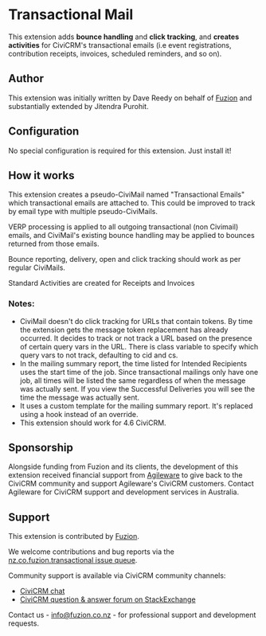 # Transactional Mail

This extension adds **bounce handling** and **click tracking**, and **creates activities** for CiviCRM's transactional emails (i.e event registrations, contribution receipts, invoices, scheduled reminders, and so on).

## Author

This extension was initially written by Dave Reedy on behalf of [Fuzion](https://www.fuzion.co.nz) and substantially extended by Jitendra Purohit.

## Configuration

No special configuration is required for this extension. Just install it!

## How it works

This extension creates a pseudo-CiviMail named "Transactional Emails" which transactional emails are attached to. This could be improved to track by email type with multiple pseudo-CiviMails.

VERP processing is applied to all outgoing transactional (non Civimail) emails, and CiviMail's existing bounce handling may be applied to bounces returned from those emails.

Bounce reporting, delivery, open and click tracking should work as per regular CiviMails.

Standard Activities are created for Receipts and Invoices

### Notes:

* CiviMail doesn't do click tracking for URLs that contain tokens. By time the extension gets the message token replacement has already occurred. It decides to track or not track a URL based on the presence of certain query vars in the URL. There is class variable to specify which query vars to not track, defaulting to cid and cs.
* In the mailing summary report, the time listed for Intended Recipients uses the start time of the job. Since transactional mailings only have one job, all times will be listed the same regardless of when the message was actually sent. If you view the Successful Deliveries you will see the time the message was actually sent.
* It uses a custom template for the mailing summary report. It's replaced using a hook instead of an override.
* This extension should work for 4.6 CiviCRM.

## Sponsorship

Alongside funding from Fuzion and its clients, the development of this extension received financial support from [Agileware](https://agileware.com.au) to give back to the CiviCRM community and support Agileware's CiviCRM customers. Contact Agileware for CiviCRM support and development services in Australia.

## Support

This extension is contributed by [Fuzion](https://www.fuzion.co.nz). 

We welcome contributions and bug reports via the [nz.co.fuzion.transactional issue queue](https://github.com/fuzionnz/nz.co.fuzion.transactional/issues).

Community support is available via CiviCRM community channels:

* [CiviCRM chat](https://chat.civicrm.org)
* [CiviCRM question & answer forum on StackExchange](https://civicrm.stackexchange.com)

Contact us - info@fuzion.co.nz - for professional support and development requests.
